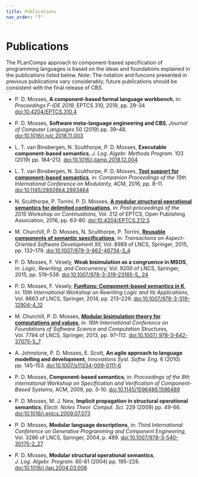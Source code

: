 ```yaml
---
title: Publications
nav_order: "7"
---
```


Publications
============

The PLanComps approach to component-based specification of programming
languages is based on the ideas and foundations explained in the publications
listed below. *Note:* The notation and funcons presented in previous publications vary
considerably; future publications should be consistent with the final
release of CBS.

- P. D. Mosses,
  __A component-based formal language workbench__,
  in: *Proceedings F-IDE 2019*, EPTCS 310, 2019, pp. 29-34
  [doi:10.4204/EPTCS.310.4](https://doi.org/10.4204/EPTCS.310.4)
  
- P. D. Mosses,
  __Software meta-language engineering and CBS__,
  *Journal of Computer Languages* 50 (2019) pp. 39–48.
  [doi:10.1016/j.jvlc.2018.11.003](https://doi.org/10.1016/j.jvlc.2018.11.003)

- L. T. van Binsbergen, N. Sculthorpe, P. D. Mosses,
__Executable component-based semantics__,
  *J. Log. Algebr. Methods Program.* 103 (2019) pp. 184–212.
  [doi:10.1016/j.jlamp.2018.12.004](https://doi.org/10.1016/j.jlamp.2018.12.004)

- L. T. van Binsbergen, N. Sculthorpe, P. D. Mosses,
  __[Tool support for component-based semantics](http://plancomps.org/modularity2016)__,
  in: *Companion Proceedings of the 15th International Conference on Modularity,*
  ACM, 2016, pp. 8-11.
  [doi:10.1145/2892664.2893464](http://dx.doi.org/10.1145/2892664.2893464)

- N. Sculthorpe, P. Torrini, P. D. Mosses,
  __[A modular structural operational semantics for delimited continuations](http://plancomps.org/WoC2016)__,
  in: *Post-proceedings of the 2015 Workshop on Continuations,*
  Vol. 212 of EPTCS, Open Publishing Association, 2016, pp. 63–80.
  [doi:10.4204/EPTCS.212.5](https://doi.org/10.4204/EPTCS.212.5)

- M. Churchill, P. D. Mosses, N. Sculthorpe, P. Torrini,
  __[Reusable components of semantic specifications](http://plancomps.org/taosd2015)__,
  in: *Transactions on Aspect-Oriented Software Development XII,*
  Vol. 8989 of LNCS, Springer, 2015, pp. 132–179.
  [doi:10.1007/978-3-662-46734-3_4](https://doi.org/10.1007/978-3-662-46734-3_4)

- P. D. Mosses, F. Vesely,
  __Weak bisimulation as a congruence in MSOS__,
  in: *Logic, Rewriting, and Concurrency,*
  Vol. 9200 of LNCS, Springer, 2015, pp. 519–538.
  [doi:10.1007/978-3-319-23165-5_ 24](https://doi.org/10.1007/978-3-319-23165-5_24)

- P. D. Mosses, F. Vesely,
  __[FunKons: Component-based semantics in K](http://plancomps.org/funkons-component-based-semantics-in-k)__,
  in: *10th International Workshop on Rewriting Logic and Its Applications,*
  Vol. 8663 of LNCS, Springer, 2014, pp. 213–229.
  [doi:10.1007/978-3-319-12904-4_12](https://doi.org/10.1007/978-3-319-12904-4_12)

- M. Churchill, P. D. Mosses,
  __[Modular bisimulation theory for computations and values](http://plancomps.org/churchill2013a)__,
  in: *16th International Conference on Foundations of Software Science and
  Computation Structures,*
  Vol. 7794 of LNCS, Springer, 2013, pp. 97–112.
  [doi:10.1007/ 978-3-642-37075-5_7](https://doi.org/10.1007/978-3-642-37075-5_7)

- A. Johnstone, P. D. Mosses, E. Scott,
  __An agile approach to language modelling and development,__
  *Innovations Syst. Softw. Eng.* 6 (2010) pp. 145–153.
  [doi:10.1007/s11334-009-0111-6](https://doi.org/10.1007/s11334-009-0111-6)

- P. D. Mosses,
  __Component-based semantics__,
  in: *Proceedings of the 8th international Workshop on Specification and
  Verification of Component-Based Systems,*
  ACM, 2009, pp. 3-10.
  [doi:10.1145/1596486.1596489](https://doi.org/10.1145/1596486.1596489)

- P. D. Mosses, M. J. New,
  __Implicit propagation in structural operational semantics__,
  *Electr. Notes Theor. Comput. Sci.* 229 (2009) pp. 49-66.
  [doi:10.1016/j.entcs.2009.07.073](https://doi.org/10.1016/j.entcs.2009.07.073)

- P. D. Mosses,
  __Modular language descriptions__,
  in: *Third International Conference on Generative Programming and Component Engineering,*
  Vol. 3286 of LNCS, Springer, 2004, p. 489.
  [doi:10.1007/978-3-540-30175-2_27](https://doi.org/10.1007/978-3-540-30175-2_27)

- P. D. Mosses,
  __Modular structural operational semantics__,
  *J. Log. Algebr. Program.* 60-61 (2004) pp. 195-228.
  [doi:10.1016/j.jlap.2004.03.008](https://doi.org/10.1016/j.jlap.2004.03.008)
